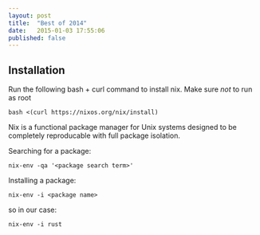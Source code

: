 ```yaml
---
layout: post
title:  "Best of 2014"
date:   2015-01-03 17:55:06
published: false
---
```


## Installation

Run the following bash + curl command to install nix. Make sure *not* to run as root

`bash <(curl https://nixos.org/nix/install)`

Nix is a functional package manager for Unix systems designed to be completely reproducable with full package isolation.

Searching for a package:

`nix-env -qa '<package search term>'`

Installing a package:

`nix-env -i <package name>`

so in our case:

`nix-env -i rust`

